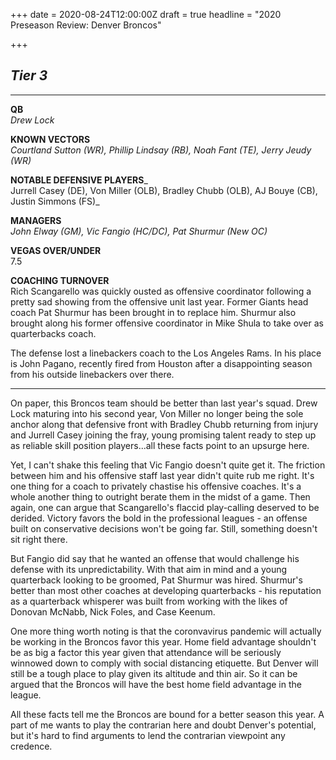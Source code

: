 +++
date = 2020-08-24T12:00:00Z
draft = true
headline = "2020 Preseason Review: Denver Broncos"

+++
## _Tier 3_

***

**QB**  
_Drew Lock_

**KNOWN VECTORS**  
_Courtland Sutton (WR), Phillip Lindsay (RB), Noah Fant (TE), Jerry Jeudy (WR)_

**NOTABLE DEFENSIVE PLAYERS**_  
Jurrell Casey (DE), Von Miller (OLB), Bradley Chubb (OLB), AJ Bouye (CB), Justin Simmons (FS)_

**MANAGERS**  
_John Elway (GM), Vic Fangio (HC/DC), Pat Shurmur (New OC)_

**VEGAS OVER/UNDER**  
7\.5

**COACHING TURNOVER**  
Rich Scangarello was quickly ousted as offensive coordinator following a pretty sad showing from the offensive unit last year. Former Giants head coach Pat Shurmur has been brought in to replace him. Shurmur also brought along his former offensive coordinator in Mike Shula to take over as quarterbacks coach.

The defense lost a linebackers coach to the Los Angeles Rams. In his place is John Pagano, recently fired from Houston after a disappointing season from his outside linebackers over there.

***

On paper, this Broncos team should be better than last year's squad. Drew Lock maturing into his second year, Von Miller no longer being the sole anchor along that defensive front with Bradley Chubb returning from injury and Jurrell Casey joining the fray, young promising talent ready to step up as reliable skill position players...all these facts point to an upsurge here.

Yet, I can't shake this feeling that Vic Fangio doesn't quite get it. The friction between him and his offensive staff last year didn't quite rub me right. It's one thing for a coach to privately chastise his offensive coaches. It's a whole another thing to outright berate them in the midst of a game. Then again, one can argue that Scangarello's flaccid play-calling deserved to be derided. Victory favors the bold in the professional leagues - an offense built on conservative decisions won't be going far. Still, something doesn't sit right there.

But Fangio did say that he wanted an offense that would challenge his defense with its unpredictability. With that aim in mind and a young quarterback looking to be groomed, Pat Shurmur was hired. Shurmur's better than most other coaches at developing quarterbacks - his reputation as a quarterback whisperer was built from working with the likes of Donovan McNabb, Nick Foles, and Case Keenum.

One more thing worth noting is that the coronvavirus pandemic will actually be working in the Broncos favor this year. Home field advantage shouldn't be as big a factor this year given that attendance will be seriously winnowed down to comply with social distancing etiquette. But Denver will still be a tough place to play given its altitude and thin air. So it can be argued that the Broncos will have the best home field advantage in the league.

All these facts tell me the Broncos are bound for a better season this year. A part of me wants to play the contrarian here and doubt Denver's potential, but it's hard to find arguments to lend the contrarian viewpoint any credence.